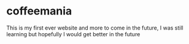 # coffeemania

This is my first ever website and more to come in the future, I was still learning but hopefully I would get better in the future
